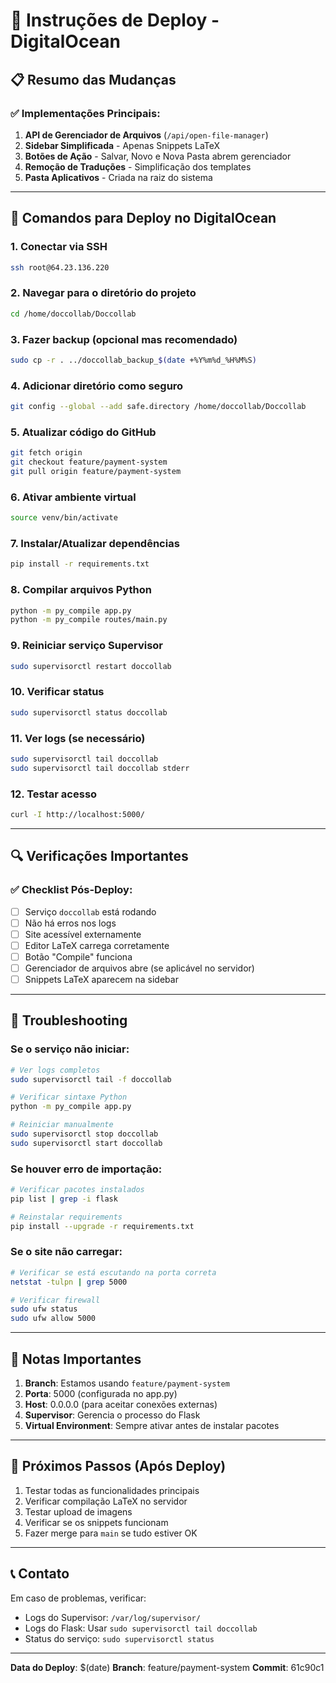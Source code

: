 # 🚀 Instruções de Deploy - DigitalOcean

## 📋 Resumo das Mudanças

### ✅ Implementações Principais:
1. **API de Gerenciador de Arquivos** (`/api/open-file-manager`)
2. **Sidebar Simplificada** - Apenas Snippets LaTeX
3. **Botões de Ação** - Salvar, Novo e Nova Pasta abrem gerenciador
4. **Remoção de Traduções** - Simplificação dos templates
5. **Pasta Aplicativos** - Criada na raiz do sistema

---

## 🔧 Comandos para Deploy no DigitalOcean

### 1. Conectar via SSH
```bash
ssh root@64.23.136.220
```

### 2. Navegar para o diretório do projeto
```bash
cd /home/doccollab/Doccollab
```

### 3. Fazer backup (opcional mas recomendado)
```bash
sudo cp -r . ../doccollab_backup_$(date +%Y%m%d_%H%M%S)
```

### 4. Adicionar diretório como seguro
```bash
git config --global --add safe.directory /home/doccollab/Doccollab
```

### 5. Atualizar código do GitHub
```bash
git fetch origin
git checkout feature/payment-system
git pull origin feature/payment-system
```

### 6. Ativar ambiente virtual
```bash
source venv/bin/activate
```

### 7. Instalar/Atualizar dependências
```bash
pip install -r requirements.txt
```

### 8. Compilar arquivos Python
```bash
python -m py_compile app.py
python -m py_compile routes/main.py
```

### 9. Reiniciar serviço Supervisor
```bash
sudo supervisorctl restart doccollab
```

### 10. Verificar status
```bash
sudo supervisorctl status doccollab
```

### 11. Ver logs (se necessário)
```bash
sudo supervisorctl tail doccollab
sudo supervisorctl tail doccollab stderr
```

### 12. Testar acesso
```bash
curl -I http://localhost:5000/
```

---

## 🔍 Verificações Importantes

### ✅ Checklist Pós-Deploy:

- [ ] Serviço `doccollab` está rodando
- [ ] Não há erros nos logs
- [ ] Site acessível externamente
- [ ] Editor LaTeX carrega corretamente
- [ ] Botão "Compile" funciona
- [ ] Gerenciador de arquivos abre (se aplicável no servidor)
- [ ] Snippets LaTeX aparecem na sidebar

---

## 🐛 Troubleshooting

### Se o serviço não iniciar:
```bash
# Ver logs completos
sudo supervisorctl tail -f doccollab

# Verificar sintaxe Python
python -m py_compile app.py

# Reiniciar manualmente
sudo supervisorctl stop doccollab
sudo supervisorctl start doccollab
```

### Se houver erro de importação:
```bash
# Verificar pacotes instalados
pip list | grep -i flask

# Reinstalar requirements
pip install --upgrade -r requirements.txt
```

### Se o site não carregar:
```bash
# Verificar se está escutando na porta correta
netstat -tulpn | grep 5000

# Verificar firewall
sudo ufw status
sudo ufw allow 5000
```

---

## 📝 Notas Importantes

1. **Branch**: Estamos usando `feature/payment-system`
2. **Porta**: 5000 (configurada no app.py)
3. **Host**: 0.0.0.0 (para aceitar conexões externas)
4. **Supervisor**: Gerencia o processo do Flask
5. **Virtual Environment**: Sempre ativar antes de instalar pacotes

---

## 🎯 Próximos Passos (Após Deploy)

1. Testar todas as funcionalidades principais
2. Verificar compilação LaTeX no servidor
3. Testar upload de imagens
4. Verificar se os snippets funcionam
5. Fazer merge para `main` se tudo estiver OK

---

## 📞 Contato

Em caso de problemas, verificar:
- Logs do Supervisor: `/var/log/supervisor/`
- Logs do Flask: Usar `sudo supervisorctl tail doccollab`
- Status do serviço: `sudo supervisorctl status`

---

**Data do Deploy**: $(date)
**Branch**: feature/payment-system
**Commit**: 61c90c1

